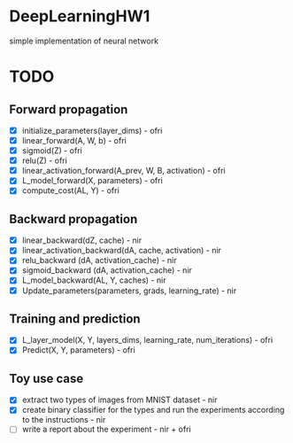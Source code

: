 # DeepLearningHW1
simple implementation of neural network

# TODO
## Forward propagation
- [x] initialize_parameters(layer_dims) - ofri
- [x] linear_forward(A, W, b) - ofri
- [x] sigmoid(Z) - ofri
- [x] relu(Z) - ofri
- [x] linear_activation_forward(A_prev, W, B, activation) - ofri
- [x] L_model_forward(X, parameters) - ofri
- [x] compute_cost(AL, Y) - ofri
## Backward propagation
- [x] linear_backward(dZ, cache) - nir
- [x] linear_activation_backward(dA, cache, activation) - nir
- [x] relu_backward (dA, activation_cache) - nir
- [x] sigmoid_backward (dA, activation_cache) - nir
- [x] L_model_backward(AL, Y, caches) - nir
- [x] Update_parameters(parameters, grads, learning_rate) - nir
## Training and prediction
- [x] L_layer_model(X, Y, layers_dims, learning_rate, num_iterations) - ofri
- [x] Predict(X, Y, parameters) - ofri
## Toy use case
- [x] extract two types of images from MNIST dataset - nir
- [x] create binary classifier for the types and run the experiments according to the instructions - nir
- [ ] write a report about the experiment - nir + ofri